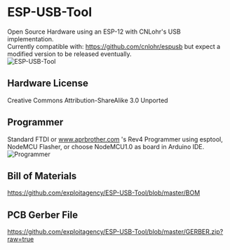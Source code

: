 # ESP-USB-Tool  
Open Source Hardware using an ESP-12 with CNLohr's USB implementation.  
Currently compatible with: https://github.com/cnlohr/espusb but expect a modified version to be released eventually.  
![ESP-USB-Tool](https://raw.githubusercontent.com/exploitagency/ESP-USB-Tool/master/usb.png)  
  
## Hardware License  
Creative Commons Attribution-ShareAlike 3.0 Unported  
  
## Programmer  
Standard FTDI or www.aprbrother.com 's Rev4 Programmer using esptool, NodeMCU Flasher, or choose NodeMCU1.0 as board in Arduino IDE.  
![Programmer](https://raw.githubusercontent.com/exploitagency/ESP-USB-Tool/master/aprbrother-rev4-programmer.png)  
  
## Bill of Materials  
https://github.com/exploitagency/ESP-USB-Tool/blob/master/BOM  
  
## PCB Gerber File  
https://github.com/exploitagency/ESP-USB-Tool/blob/master/GERBER.zip?raw=true  

